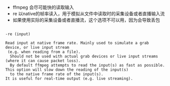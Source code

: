 
#

##
- ffmpeg 会尽可能快的读取输入
- re 以native的帧率读入，用于模拟从文件中读取时的采集设备或者直播输入流
- 如果使用实际的采集设备或者直播流，这个选项不可以用，因为会导致丢包
```

-re (input) 

Read input at native frame rate. Mainly used to simulate a grab device, or live input stream
 (e.g. when reading from a file).
  Should not be used with actual grab devices or live input streams (where it can cause packet loss). 
  By default ffmpeg attempts to read the input(s) as fast as possible. This option will slow down the reading of the input(s) 
  to the native frame rate of the input(s). 
It is useful for real-time output (e.g. live streaming).

```